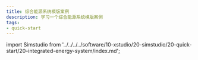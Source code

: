 ```yaml
---
title: 综合能源系统模版案例
description: 学习一个综合能源系统模版案例
tags: 
- quick-start
---
```


import Simstudio from '../../../../software/10-xstudio/20-simstudio/20-quick-start/20-integrated-energy-system/index.md';

<Simstudio />
